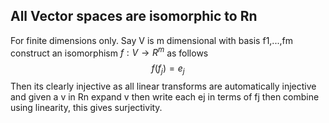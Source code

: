 
## All Vector spaces are isomorphic to Rn
For finite dimensions only. Say V is m dimensional with basis f1,...,fm
construct an isomorphism $f: V \to R^m$ as follows 
$$
f(f_{j}) = e_{j}
$$
Then its clearly injective as all linear transforms are automatically injective and given a v in Rn expand v then write each ej in terms of fj then combine using linearity, this gives surjectivity.